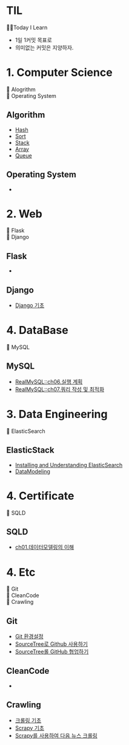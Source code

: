 # TIL
🏃‍♂️Today I Learn
- 1일 1커밋 목표로
- 의미없는 커밋은 지양하자.

# 1. Computer Science
📙 Alogrithm     
📙 Operating System     

## Algorithm
- [Hash](Algorithm/Hash.md)
- [Sort](Algorithm/Sort.md)
- [Stack](Algorithm/Stack.md)
- [Array](Algorithm/Array.md)
- [Queue](Algorithm/Queue.md)
## Operating System
- 
# 2. Web
📙 Flask     
📙 Django    

## Flask
- 
## Django
- [Django 기초](Django/Django_basic.md)

# 4. DataBase
📙 MySQL    

## MySQL
- [RealMySQL::ch06.실행 계획](MySQL/RealMySQL_ch06.md)
- [RealMySQL::ch07.쿼리 작성 및 최적화](MySQL/RealMySQL_ch07.md)


# 3. Data Engineering
📙 ElasticSearch     

## ElasticStack
- [Installing and Understanding ElasticSearch](ElasticStack/ch01_Understanding_ElasticSearch.md)
- [DataModeling](ElasticStack/DataModeling.md)

# 4. Certificate
📙 SQLD

## SQLD
- [ch01.데이터모델링의 이해](SQLD/ch01데이터모델링의이해.md)


# 4. Etc
📙 Git    
📙 CleanCode    
📙 Crawling    

## Git
- [Git 환경설정](Git/git환경설정.md)
- [SourceTree로 Github 사용하기](Git/[sourcetree]basic.md)
- [SourceTree롤 GitHub 협업하기](Git/[sourcetree]branch.md)
## CleanCode
- 
## Crawling
- [크롤링 기초](Crawling/crawling_basic.md)
- [Scrapy 기초](Crawling/Scrapy_basic.md)
- [Scrapy를 사용하여 다음 뉴스 크롤링](Crawling/Scrapy_newsCrawl.md)

